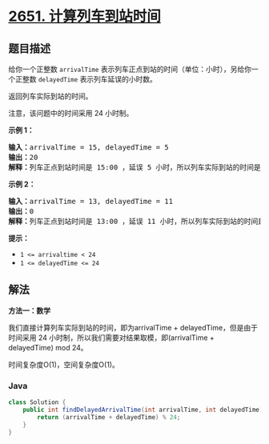 # [2651. 计算列车到站时间](https://leetcode.cn/problems/calculate-delayed-arrival-time)

## 题目描述

<p>给你一个正整数 <code>arrivalTime</code> 表示列车正点到站的时间（单位：小时），另给你一个正整数 <code>delayedTime</code> 表示列车延误的小时数。</p>

<p>返回列车实际到站的时间。</p>

<p>注意，该问题中的时间采用 24 小时制。</p>

<p><strong>示例 1：</strong></p>

<pre><strong>输入：</strong>arrivalTime = 15, delayedTime = 5 
<strong>输出：</strong>20 
<strong>解释：</strong>列车正点到站时间是 15:00 ，延误 5 小时，所以列车实际到站的时间是 15 + 5 = 20（20:00）。
</pre>

<p><strong>示例 2：</strong></p>

<pre><strong>输入：</strong>arrivalTime = 13, delayedTime = 11
<strong>输出：</strong>0
<strong>解释：</strong>列车正点到站时间是 13:00 ，延误 11 小时，所以列车实际到站的时间是 13 + 11 = 24（在 24 小时制中表示为 00:00 ，所以返回 0）。</pre>

<p><strong>提示：</strong></p>

<ul>
	<li><code>1 &lt;= arrivaltime &lt;&nbsp;24</code></li>
	<li><code>1 &lt;= delayedTime &lt;= 24</code></li>
</ul>

## 解法

**方法一：数学**

我们直接计算列车实际到站的时间，即为arrivalTime + delayedTime，但是由于时间采用 24 小时制，所以我们需要对结果取模，即(arrivalTime + delayedTime) mod 24。

时间复杂度O(1)，空间复杂度O(1)。

### **Java**

```java
class Solution {
    public int findDelayedArrivalTime(int arrivalTime, int delayedTime) {
        return (arrivalTime + delayedTime) % 24;
    }
}
```
